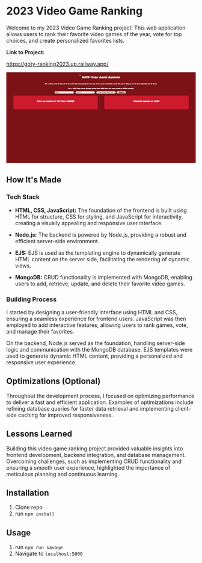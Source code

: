 # 2023 Video Game Ranking

Welcome to my 2023 Video Game Ranking project! This web application allows users to rank their favorite video games of the year, vote for top choices, and create personalized favorites lists.

**Link to Project:** 

https://goty-ranking2023.up.railway.app/

![2023 Game Of The Year Gif](public/2023game.gif)

## How It's Made

### Tech Stack
- **HTML, CSS, JavaScript:** The foundation of the frontend is built using HTML for structure, CSS for styling, and JavaScript for interactivity, creating a visually appealing and responsive user interface.

- **Node.js:** The backend is powered by Node.js, providing a robust and efficient server-side environment.

- **EJS:** EJS is used as the templating engine to dynamically generate HTML content on the server side, facilitating the rendering of dynamic views.

- **MongoDB:** CRUD functionality is implemented with MongoDB, enabling users to add, retrieve, update, and delete their favorite video games.

### Building Process

I started by designing a user-friendly interface using HTML and CSS, ensuring a seamless experience for frontend users. JavaScript was then employed to add interactive features, allowing users to rank games, vote, and manage their favorites.

On the backend, Node.js served as the foundation, handling server-side logic and communication with the MongoDB database. EJS templates were used to generate dynamic HTML content, providing a personalized and responsive user experience.

## Optimizations (Optional)

Throughout the development process, I focused on optimizing performance to deliver a fast and efficient application. Examples of optimizations include refining database queries for faster data retrieval and implementing client-side caching for improved responsiveness.

## Lessons Learned

Building this video game ranking project provided valuable insights into frontend development, backend integration, and database management. Overcoming challenges, such as implementing CRUD functionality and ensuring a smooth user experience, highlighted the importance of meticulous planning and continuous learning.


## Installation

1. Clone repo
2. run `npm install`

## Usage

1. run `npm run savage`
2. Navigate to `localhost:5000`

